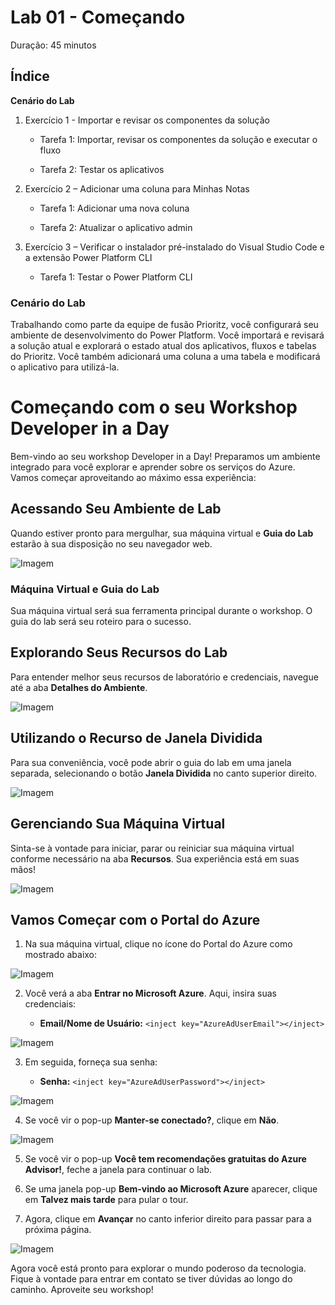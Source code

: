 # Lab 01 - Começando

Duração: 45 minutos

## Índice

**Cenário do Lab**

1. Exercício 1 - Importar e revisar os componentes da solução

   - Tarefa 1: Importar, revisar os componentes da solução e executar o fluxo

   - Tarefa 2: Testar os aplicativos

2. Exercício 2 – Adicionar uma coluna para Minhas Notas

   - Tarefa 1: Adicionar uma nova coluna

   - Tarefa 2: Atualizar o aplicativo admin

3. Exercício 3 – Verificar o instalador pré-instalado do Visual Studio Code e a extensão Power Platform CLI

   - Tarefa 1: Testar o Power Platform CLI

### Cenário do Lab

Trabalhando como parte da equipe de fusão Prioritz, você configurará seu ambiente de desenvolvimento do Power Platform. Você importará e revisará a solução atual e explorará o estado atual dos aplicativos, fluxos e tabelas do Prioritz. Você também adicionará uma coluna a uma tabela e modificará o aplicativo para utilizá-la.

# **Começando com o seu Workshop Developer in a Day**

Bem-vindo ao seu workshop Developer in a Day! Preparamos um ambiente integrado para você explorar e aprender sobre os serviços do Azure. Vamos começar aproveitando ao máximo essa experiência:

## **Acessando Seu Ambiente de Lab**

Quando estiver pronto para mergulhar, sua máquina virtual e **Guia do Lab** estarão à sua disposição no seu navegador web.

![Imagem](./images/GS6.png)

### **Máquina Virtual e Guia do Lab**

Sua máquina virtual será sua ferramenta principal durante o workshop. O guia do lab será seu roteiro para o sucesso.

## **Explorando Seus Recursos do Lab**

Para entender melhor seus recursos de laboratório e credenciais, navegue até a aba **Detalhes do Ambiente**.

![Imagem](./images/GS20.png)

## **Utilizando o Recurso de Janela Dividida**

Para sua conveniência, você pode abrir o guia do lab em uma janela separada, selecionando o botão **Janela Dividida** no canto superior direito.

![Imagem](./images/GS8.png)

## **Gerenciando Sua Máquina Virtual**

Sinta-se à vontade para iniciar, parar ou reiniciar sua máquina virtual conforme necessário na aba **Recursos**. Sua experiência está em suas mãos!

![Imagem](./images/GS5.png)

## **Vamos Começar com o Portal do Azure**

1. Na sua máquina virtual, clique no ícone do Portal do Azure como mostrado abaixo:

![Imagem](./images/GS1.png)

2. Você verá a aba **Entrar no Microsoft Azure**. Aqui, insira suas credenciais:

   - **Email/Nome de Usuário:** `<inject key="AzureAdUserEmail"></inject>`

![Imagem](./images/GS2.png)

3. Em seguida, forneça sua senha:

   - **Senha:** `<inject key="AzureAdUserPassword"></inject>`

![Imagem](./images/GS3.png)

4. Se você vir o pop-up **Manter-se conectado?**, clique em **Não**.

![Imagem](./images/GS9.png)

5. Se você vir o pop-up **Você tem recomendações gratuitas do Azure Advisor!**, feche a janela para continuar o lab.

6. Se uma janela pop-up **Bem-vindo ao Microsoft Azure** aparecer, clique em **Talvez mais tarde** para pular o tour.

7. Agora, clique em **Avançar** no canto inferior direito para passar para a próxima página.

![Imagem](./images/GS4.png)

Agora você está pronto para explorar o mundo poderoso da tecnologia. Fique à vontade para entrar em contato se tiver dúvidas ao longo do caminho. Aproveite seu workshop!


